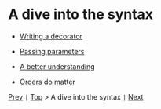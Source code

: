 # A dive into the syntax

* [Writing a decorator](1-write/README.md)

* [Passing parameters](2-params/README.md)

* [A better understanding](3-understand/README.md)

* [Orders do matter](4-order/README.md)

[Prev](../1-intro/README.md) `|` [Top](../README.md) > A dive into the syntax `|` [Next](../3-builtins/README.md)
